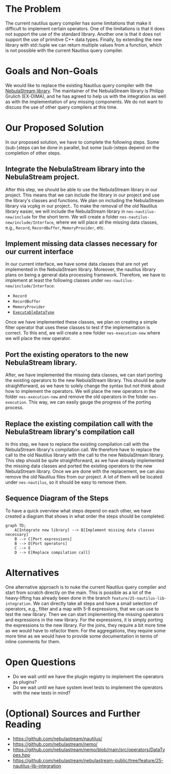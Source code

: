 # The Problem
The current nautilus query compiler has some limitations that make it difficult to implement certain operators. 
One of the limitations is that it does not support the use of the standard library.
Another one is that it does not support the use of primitive C++ data types.
Finally, by extending the new library with std::tuple we can return multiple values from a function, which is not possible with the current Nautilus query compiler.


# Goals and Non-Goals
We would like to replace the existing Nautilus query compiler with the [NebulaStream library](https://github.com/nebulastream/nautilus/).
The maintainer of the NebulaStream library is Philipp Grulich (EX-DIMA), and he has agreed to help us with the integration as well as with the implementation of any missing components.
We do not want to discuss the use of other query compilers at this time.

[//]: # (# &#40;Optional&#41; Solution Background)

# Our Proposed Solution
In our proposed solution, we have to complete the following steps. 
Some (sub-)steps can be done in parallel, but some (sub-)steps depend on the completion of other steps.

## Integrate the NebulaStream library into the NebulaStream project.
After this step, we should be able to use the NebulaStream library in our project.
This means that we can include the library in our project and use the library's classes and functions.
We plan on including the NebulaStream library via vcpkg in our project..
To make the removal of the old Nautilus library easier, we will include the NebulaStream library in `nes-nautilus-new/include` for the short term.
We will create a folder `nes-nautilus-new/include/Interface`, where we will place all the missing data classes,  e.g., `Record`, `RecordBuffer`, `MemoryProvider`, etc.


## Implement missing data classes necessary for our current interface
In our current interface, we have some data classes that are not yet implemented in the NebulaStream library.
Moreover, the nautilus library plans on being a general data processing framework.
Therefore, we have to implement at least the following classes under `nes-nautilus-new/include/Interface`:
- `Record`
- `RecordBuffer`
- `MemoryProvider`
- [`ExecutableDataType`](https://github.com/nebulastream/nemo/blob/main/src/operators/DataTypes.hpp)

Once we have implemented these classes, we plan on creating a simple filter operator that uses these classes to test if the implementation is correct.
To this end, we will create a new folder `nes-execution-new` where we will place the new operator.


## Port the existing operators to the new NebulaStream library.
After, we have implemented the missing data classes, we can start porting the existing operators to the new NebulaStream library.
This should be quite straightforward, as we have to solely change the syntax but not think about how to implement the operators.
We will place the new operators in the folder `nes-execution-new` and remove the old operators in the folder `nes-execution`.
This way, we can easily gauge the progress of the porting process.


## Replace the existing compilation call with the NebulaStream library's compilation call
In this step, we have to replace the existing compilation call with the NebulaStream library's compilation call.
We therefore have to replace the call to the old Nautilus library with the call to the new NebulaStream library.
This step should be quite straightforward, as we have already implemented the missing data classes and ported the existing operators to the new NebulaStream library.
Once we are done with the replacement, we can also remove the old Nautilus files from our project.
A lot of them will be located under `nes-nautilus`, so it should be easy to remove them.


## Sequence Diagram of the Steps
To have a quick overview what steps depend on each other, we have created a diagram that shows in what order the steps should be completed.
```mermaid
graph TD;
    A[Integrate new library] --> B[Implement missing data classes necessary]
    B --> C[Port expressions]
    B --> D[Port operators]
    C --> E
    D --> E[Replace compilation call]
```

# Alternatives
One alternative approach is to nuke the current Nautilus query compiler and start from scratch directly on the main.
This is possible as a lot of the heavy-lifting has already been done in the branch `feature/25-nautilus-lib-integration`.
We can directly take all steps and have a small selection of operators, e.g., filter and a map with 5-8 expressions, that we can use to test the new library.
Then we can start implementing the missing operators and expressions in the new library.
For the expressions, it is simply porting the expressions to the new library.
For the joins, they require a bit more time as we would have to refactor them.
For the aggregations, they require some more time as we would have to provide some documentation in terms of inline comments for them.




# Open Questions
- Do we wait until we have the plugin registry to implement the operators as plugins?
- Do we wait until we have system level tests to implement the operators with the new tests in mind?

# (Optional) Sources and Further Reading
- https://github.com/nebulastream/nautilus/
- https://github.com/nebulastream/nemo/
- https://github.com/nebulastream/nemo/blob/main/src/operators/DataTypes.hpp
- https://github.com/nebulastream/nebulastream-public/tree/feature/25-nautilus-lib-integration

[//]: # (# &#40;Optional&#41; Appendix)
